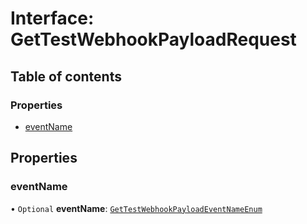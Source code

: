 # Interface: GetTestWebhookPayloadRequest

## Table of contents

### Properties

- [eventName](GetTestWebhookPayloadRequest.md#eventname)

## Properties

### eventName

• `Optional` **eventName**: [`GetTestWebhookPayloadEventNameEnum`](../enums/GetTestWebhookPayloadEventNameEnum.md)
